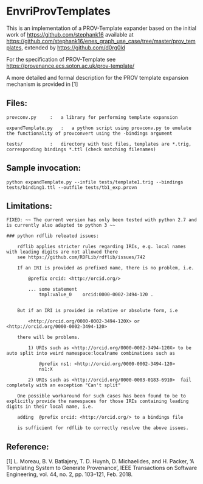 # EnvriProvTemplates

This is an implementation of a PROV-Template expander based on the initial work of https://github.com/stephank16 available at https://github.com/stephank16/enes_graph_use_case/tree/master/prov_templates, extended by https://github.com/d0rg0ld


For the specification of PROV-Template see https://provenance.ecs.soton.ac.uk/prov-template/

A more detailed and formal description for the PROV template expansion mechanism is provided in [1]


## Files:

	provconv.py		: 	a library for performing template expansion

	expandTemplate.py	:	a python script using provconv.py to emulate the functionality of provconvert using the -bindings argument

	tests/			:	directory with test files, templates are *.trig, corresponding bindings *.ttl (check matching filenames)

## Sample invocation: 

	python expandTemplate.py --infile tests/template1.trig --bindings tests/binding1.ttl --outfile tests/tb1_exp.provn

## Limitations:

	FIXED: ~~ The current version has only been tested with python 2.7 and is currently also adapted to python 3 ~~

	### python rdflib releated issues:

		rdflib applies stricter rules regarding IRIs, e.g. local names with leading digits are not allowed there
		see https://github.com/RDFLib/rdflib/issues/742

		If an IRI is provided as prefixed name, there is no problem, i.e.

			@prefix orcid: <http://orcid.org/> 
	
			... some statement
				tmpl:value_0	orcid:0000-0002-3494-120 .


		But if an IRI is provided in relative or absolute form, i.e

			<http://orcid.org/0000-0002-3494-120X> or <http://orcid.org/0000-0002-3494-120>

		there will be problems.

			1) URIs such as <http://orcid.org/0000-0002-3494-120X> to be auto split into weird namespace:localname combinations such as

				@prefix ns1: <http://orcid.org/0000-0002-3494-120> 
				ns1:X

			2) URIs such as <http://orcid.org/0000-0003-0183-6910>  fail completely with an exception "Can't split"

		One possible workaround for such cases has been found to be to explicitly provide the namespaces for those IRIs containing leading digits in their local name, i.e.

		adding  @prefix orcid: <http://orcid.org/> to a bindings file

		is sufficient for rdflib to correctly resolve the above issues.


## Reference:

[1] L. Moreau, B. V. Batlajery, T. D. Huynh, D. Michaelides, and H. Packer, ‘A Templating System to Generate Provenance’, IEEE Transactions on Software Engineering, vol. 44, no. 2, pp. 103–121, Feb. 2018.

